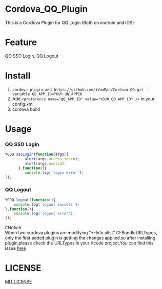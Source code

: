 # Cordova_QQ_Plugin
This is a Cordova Plugin for QQ Login (Both on android and iOS)     
# Feature
QQ SSO Login, QQ Logout
# Install
1. ```cordova plugin add https://github.com/iVanPan/Cordova_QQ.git --variable QQ_APP_ID=YOUR_QQ_APPID```
2. Add ```<preference name="QQ_APP_ID" value="YOUR_QQ_APP_ID" />``` in your config.xml                   
3. cordova build      

# Usage
### QQ SSO Login
```Javascript
YCQQ.ssoLogin(function(args){
         alert(args.access_token);
         alert(args.userid);
      },function(){
         console.log('login error');
});
```
### QQ Logout
```Javascript
YCQQ.logout(function(){
	console.log('logout success');
},function(){
	console.log('logout error');
});
```


#Notice      
When two cordova plugins are modifying “*-Info.plist” CFBundleURLTypes, only the first added plugin is getting the changes applied.so after installing plugin,please check the URLTypes in your Xcode project.You can find this issue [here](https://issues.apache.org/jira/browse/CB-8007)


# LICENSE

[MIT LICENSE](https://github.com/iVanPan/Cordova_QQ/blob/master/LICENSE)

